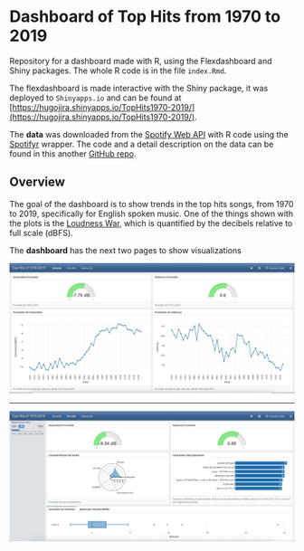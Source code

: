 # Dashboard of Top Hits from 1970 to 2019

Repository for a dashboard made with R, using the Flexdashboard and Shiny packages. The whole R code is in the file ```index.Rmd```.

The flexdashboard is made interactive with the Shiny package, it was deployed to ```Shinyapps.io``` and can be found at [https://hugojira.shinyapps.io/TopHits1970-2019/](https://hugojira.shinyapps.io/TopHits1970-2019/).

The **data** was downloaded from the [Spotify Web API](https://developer.spotify.com/documentation/web-api/) with R code using the [Spotifyr](https://www.rcharlie.com/spotifyr/) wrapper. The code and a detail description on the data can be found in this another [GitHub repo](https://github.com/hugojira/TopHits1970-2019).

## Overview

The goal of the dashboard is to show trends in the top hits songs, from 1970 to 2019, specifically for English spoken music. One of the things shown with the plots is the [Loudness War](https://en.wikipedia.org/wiki/Loudness_war), which is quantified by the decibels relative to full scale (dBFS).

The **dashboard** has the next two pages to show visualizations

![General info page](./figs/1_page.png)
 
-----------------------------------------

![Interactive page with shiny](./figs/2_page.png)